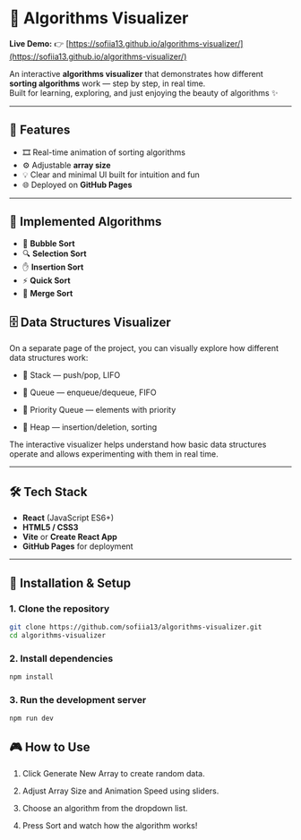 # 🧩 Algorithms Visualizer

**Live Demo:** 👉 [https://sofiia13.github.io/algorithms-visualizer/](https://sofiia13.github.io/algorithms-visualizer/)

An interactive **algorithms visualizer** that demonstrates how different **sorting algorithms** work — step by step, in real time.  
Built for learning, exploring, and just enjoying the beauty of algorithms ✨

---

## 🚀 Features
- 🎞️ Real-time animation of sorting algorithms  
- ⚙️ Adjustable **array size** 
- 💡 Clear and minimal UI built for intuition and fun  
- 🌐 Deployed on **GitHub Pages**

---

## 🧠 Implemented Algorithms
- 🫧 **Bubble Sort**  
- 🔍 **Selection Sort**  
- ✋ **Insertion Sort**  
- ⚡ **Quick Sort**  
- 🔀 **Merge Sort**

## 🗄️ Data Structures Visualizer

On a separate page of the project, you can visually explore how different data structures work:

- 🔹 Stack — push/pop, LIFO

- 🔹 Queue — enqueue/dequeue, FIFO

- 🔹 Priority Queue — elements with priority

- 🔹 Heap — insertion/deletion, sorting

The interactive visualizer helps understand how basic data structures operate and allows experimenting with them in real time.

---

## 🛠️ Tech Stack
- **React** (JavaScript ES6+)  
- **HTML5 / CSS3**  
- **Vite** or **Create React App**  
- **GitHub Pages** for deployment  

---

## 🧩 Installation & Setup

### 1. Clone the repository

```bash
git clone https://github.com/sofiia13/algorithms-visualizer.git
cd algorithms-visualizer
```

### 2. Install dependencies
    
```bash
npm install
```

### 3. Run the development server

```bash
npm run dev
```

## 🎮 How to Use

  1. Click Generate New Array to create random data.

  2. Adjust Array Size and Animation Speed using sliders.

  3. Choose an algorithm from the dropdown list.

  4. Press Sort and watch how the algorithm works!
